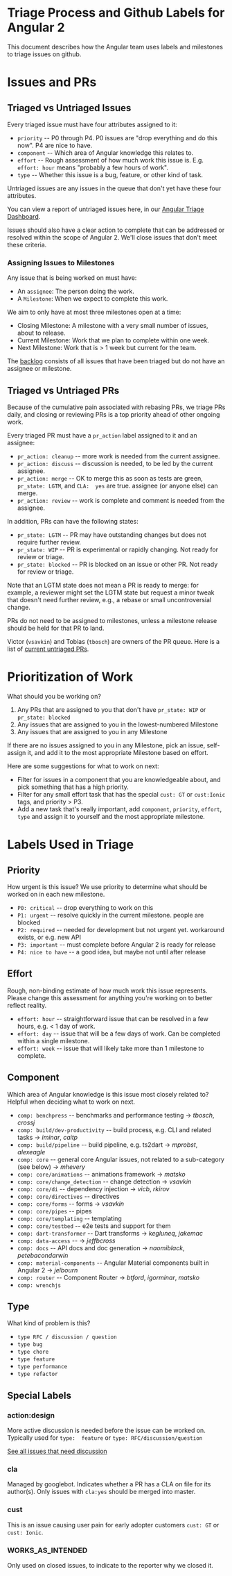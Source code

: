 # Triage Process and Github Labels for Angular 2

This document describes how the Angular team uses labels and milestones to triage issues on github.

# Issues and PRs
## Triaged vs Untriaged Issues

Every triaged issue must have four attributes assigned to it:

* `priority` -- P0 through P4. P0 issues are "drop everything and do this now". P4 are nice to have.
* `component` -- Which area of Angular knowledge this relates to.
* `effort` -- Rough assessment of how much work this issue is. E.g. `effort: hour` means 
"probably a few hours of work".
* `type` -- Whether this issue is a bug, feature, or other kind of task.

Untriaged issues are any issues in the queue that don't yet have these four attributes. 

You can view a report of untriaged issues here, in our 
[Angular Triage Dashboard](http://mhevery.github.io/github_issues/).

Issues should also have a clear action to complete that can be addressed or resolved within the 
scope of Angular 2. We'll close issues that don't meet these criteria. 

### Assigning Issues to Milestones

Any issue that is being worked on must have:

* An `assignee`: The person doing the work.
* A `Milestone`: When we expect to complete this work.

We aim to only have at most three milestones open at a time:

* Closing Milestone: A milestone with a very small number of issues, about to release. 
* Current Milestone: Work that we plan to complete within one week.
* Next Milestone: Work that is > 1 week but current for the team.

The [backlog](https://github.com/angular/angular/issues?q=is%3Aopen+is%3Aissue+no%3Amilestone) 
consists of all issues that have been triaged but do not have an assignee or milestone.  

## Triaged vs Untriaged PRs

Because of the cumulative pain associated with rebasing PRs, we triage PRs daily, and 
closing or reviewing PRs is a top priority ahead of other ongoing work. 

Every triaged PR must have a `pr_action` label assigned to it and an assignee:
 
* `pr_action: cleanup` -- more work is needed from the current assignee. 
* `pr_action: discuss` -- discussion is needed, to be led by the current assignee.
* `pr_action: merge` -- OK to merge this as soon as tests are green, `pr_state: LGTM`, and `CLA: 
yes` are true. assignee (or anyone else) can merge.
* `pr_action: review` -- work is complete and comment is needed from the assignee.

In addition, PRs can have the following states: 

* `pr_state: LGTM` -- PR may have outstanding changes but does not require further review.
* `pr_state: WIP` -- PR is experimental or rapidly changing. Not ready for review or triage.
* `pr_state: blocked` -- PR is blocked on an issue or other PR. Not ready for review or triage.

Note that an LGTM state does not mean a PR is ready to merge: for example, a reviewer might set the
LGTM state but request a minor tweak that doesn't need further review, e.g., a rebase or small 
uncontroversial change.

PRs do not need to be assigned to milestones, unless a milestone release should be held for that 
PR to land.

Victor (`vsavkin`) and Tobias (`tbosch`) are owners of the PR queue. Here is a list of [current 
untriaged PRs](https://github.com/angular/angular/pulls?utf8=%E2%9C%93&q=is%3Aopen+no%3Amilestone+is%3Apr+-label%3A%22pr_action%3A+cleanup%22+-label%3A%22pr_action%3A+merge%22+-label%3A%22pr_action%3A+review%22+-label%3A%22pr_action%3A+discuss%22+-label%3A%22pr_state%3A+blocked%22+-label%3A%22pr_state%3A+WIP%22+).
 
# Prioritization of Work

What should you be working on?

1. Any PRs that are assigned to you that don't have `pr_state: WIP` or `pr_state: blocked`
1. Any issues that are assigned to you in the lowest-numbered Milestone
1. Any issues that are assigned to you in any Milestone

If there are no issues assigned to you in any Milestone, pick an issue, self-assign it, and add 
it to the most appropriate Milestone based on effort.

Here are some suggestions for what to work on next:

* Filter for issues in a component that you are knowledgeable about, and pick something that has a
 high priority.
* Filter for any small effort task that has the special `cust: GT` or `cust:Ionic` tags, 
and priority > P3.
* Add a new task that's really important, add `component`, `priority`, `effort`, `type` and 
assign it to yourself and the most appropriate milestone.

# Labels Used in Triage

## Priority
How urgent is this issue? We use priority to determine what should be worked on in each new 
milestone.

* `P0: critical` -- drop everything to work on this
* `P1: urgent` -- resolve quickly in the current milestone. people are blocked
* `P2: required` -- needed for development but not urgent yet. workaround exists, or e.g. new API
* `P3: important` -- must complete before Angular 2 is ready for release
* `P4: nice to have` -- a good idea, but maybe not until after release


## Effort
Rough, non-binding estimate of how much work this issue represents. Please change this assessment
for anything you're working on to better reflect reality.

* `effort: hour` -- straightforward issue that can be resolved in a few hours, e.g. < 1 day of work.
* `effort: day` -- issue that will be a few days of work. Can be completed within a single 
milestone.
* `effort: week` -- issue that will likely take more than 1 milestone to complete.

<!-- We don't like these label names as 
they're not absolute (what is one developer-hour, really?) but decided it wasn't worth arguing 
over terms. -->

## Component
Which area of Angular knowledge is this issue most closely related to? Helpful when deciding what
to work on next.

 * `comp: benchpress` -- benchmarks and performance testing &rarr; *tbosch*, *crossj*
 * `comp: build/dev-productivity` -- build process, e.g. CLI and related tasks &rarr; *iminar*, *caitp*
 * `comp: build/pipeline` -- build pipeline, e.g. ts2dart &rarr; *mprobst*, *alexeagle*
 * `comp: core` -- general core Angular issues, not related to a sub-category (see below) &rarr; 
   *mhevery*
 * `comp: core/animations` -- animations framework &rarr; *matsko*
 * `comp: core/change_detection` -- change detection &rarr; *vsavkin*
 * `comp: core/di` -- dependency injection &rarr; *vicb*, *rkirov*
 * `comp: core/directives` -- directives 
 * `comp: core/forms` -- forms &rarr; *vsavkin*
 * `comp: core/pipes` -- pipes
 * `comp: core/templating` -- templating
 * `comp: core/testbed` -- e2e tests and support for them
 * `comp: dart-transformer` -- Dart transforms &rarr; *kegluneq*, *jakemac* 
 * `comp: data-access` -- &rarr; *jeffbcross*
 * `comp: docs` -- API docs and doc generation &rarr; *naomiblack*, *petebacondarwin*
 * `comp: material-components` -- Angular Material components built in Angular 2 &rarr; *jelbourn*
 * `comp: router` -- Component Router &rarr; *btford*, *igorminar*, *matsko*
 * `comp: wrenchjs`

## Type
What kind of problem is this?

* `type RFC / discussion / question`
* `type bug`
* `type chore`
* `type feature`
* `type performance`
* `type refactor`

## Special Labels

### action:design
More active discussion is needed before the issue can be worked on. Typically used for `type: 
feature` or `type: RFC/discussion/question`

<!-- TODO: Seems like this it's redundant to also have type:discussion, no? -->

[See all issues that need discussion](https://github.com/angular/angular/labels/action:%20Design)

### cla
Managed by googlebot. Indicates whether a PR has a CLA on file for its author(s). Only issues with 
`cla:yes` should be merged into master.

### cust
This is an issue causing user pain for early adopter customers `cust: GT` or `cust: Ionic`.

### WORKS_AS_INTENDED

Only used on closed issues, to indicate to the reporter why we closed it.